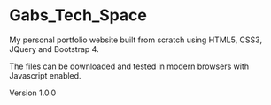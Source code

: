 # Gabs_Tech_Space
My personal portfolio website built from scratch using HTML5, CSS3, JQuery and Bootstrap 4.

The files can be downloaded and tested in modern browsers with Javascript enabled. 

Version 1.0.0
